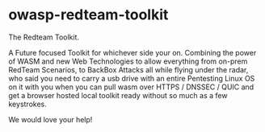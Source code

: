 # owasp-redteam-toolkit
The Redteam Toolkit.

A Future focused Toolkit for whichever side your on.
Combining the power of WASM and new Web Technologies to allow everything from on-prem RedTeam Scenarios,
to BackBox Attacks all while flying under the radar, who said you need to carry a usb drive with an entire
Pentesting Linux OS on it with you when you can pull wasm over HTTPS / DNSSEC / QUIC and get a browser hosted
local toolkit ready without so much as a few keystrokes.

We would love your help!
